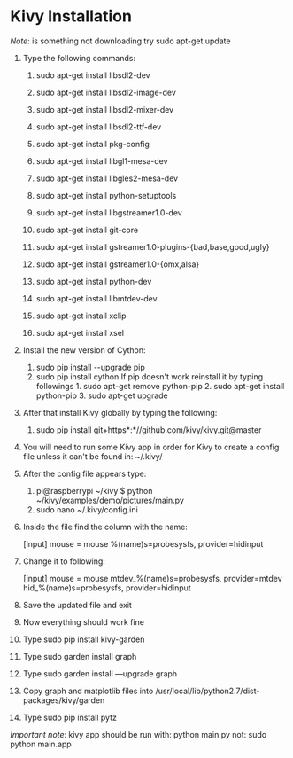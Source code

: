# Kivy Installation

*Note*: is something not downloading try sudo apt-get update

1. Type the following commands:
   1. sudo apt-get install libsdl2-dev
   2. sudo apt-get install libsdl2-image-dev
   3. sudo apt-get install libsdl2-mixer-dev
   4. sudo apt-get install libsdl2-ttf-dev
       
   5. sudo apt-get install pkg-config
       
   6. sudo apt-get install libgl1-mesa-dev
   7. sudo apt-get install libgles2-mesa-dev
   8. sudo apt-get install python-setuptools
   9. sudo apt-get install libgstreamer1.0-dev
   10. sudo apt-get install git-core
       
   11. sudo apt-get install gstreamer1.0-plugins-{bad,base,good,ugly}
       
   12. sudo apt-get install gstreamer1.0-{omx,alsa}
   13. sudo apt-get install python-dev
   14. sudo apt-get install libmtdev-dev
   15. sudo apt-get install xclip
   16. sudo apt-get install xsel
2. Install the new version of Cython:
   1. sudo pip install --upgrade pip
   2. sudo pip install cython If pip doesn't work reinstall it by typing followings
           1. sudo apt-get remove python-pip
           2. sudo apt-get install python-pip
           3. sudo apt-get upgrade
3. After that install Kivy globally by typing the following:
   1. sudo pip install git+https*:*//github.com/kivy/kivy.git@master
4. You will need to run some Kivy app in order for Kivy to create a config file unless it can't be found in: ~/.kivy/
5. After the config file appears type:
   1. pi@raspberrypi ~/kivy $ python ~/kivy/examples/demo/pictures/main.py
   2. sudo nano ~/.kivy/config.ini
6. Inside the file find the column with the name:
   
   [input]
   mouse = mouse
   %(name)s=probesysfs, provider=hidinput
   
   
7. Change it to following:
   
   [input]
   mouse = mouse
   mtdev_%(name)s=probesysfs, provider=mtdev
   hid_%(name)s=probesysfs, provider=hidinput
   
   
8. Save the updated file and exit
9. Now everything should work fine
10. Type sudo pip install kivy-garden
11. Type sudo garden install graph
12. Type sudo garden install —upgrade graph
13. Copy graph and matplotlib files into /usr/local/lib/python2.7/dist-packages/kivy/garden
14. Type sudo pip install pytz

*Important note*: kivy app should be run with: python main.py not: sudo python main.app

